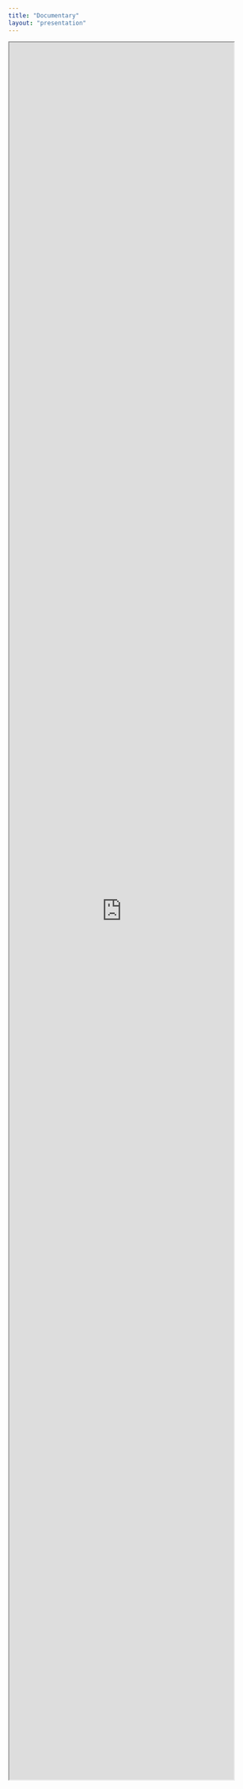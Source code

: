 ```yaml
---
title: "Documentary"
layout: "presentation"
---
```

<iframe class="presentation" width="90%" height="90%"
    src="https://www.youtube.com/embed/rrbeGRLUO_k">
</iframe>
